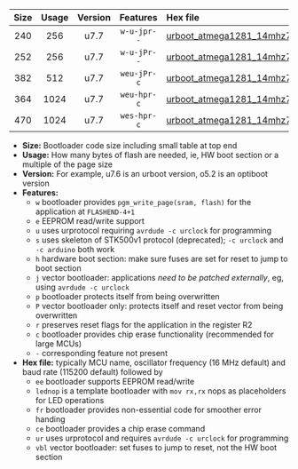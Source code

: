 |Size|Usage|Version|Features|Hex file|
|:-:|:-:|:-:|:-:|:--|
|240|256|u7.7|`w-u-jpr--`|[urboot_atmega1281_14mhz7456_19200bps_lednop_ur_vbl.hex](https://raw.githubusercontent.com/stefanrueger/urboot.hex/main/mcus/atmega1281/fcpu_14mhz7456/19200_bps/urboot_atmega1281_14mhz7456_19200bps_lednop_ur_vbl.hex)|
|252|256|u7.7|`w-u-jPr--`|[urboot_atmega1281_14mhz7456_19200bps_ur_vbl.hex](https://raw.githubusercontent.com/stefanrueger/urboot.hex/main/mcus/atmega1281/fcpu_14mhz7456/19200_bps/urboot_atmega1281_14mhz7456_19200bps_ur_vbl.hex)|
|382|512|u7.7|`weu-jPr-c`|[urboot_atmega1281_14mhz7456_19200bps_ee_lednop_fr_ce_ur_vbl.hex](https://raw.githubusercontent.com/stefanrueger/urboot.hex/main/mcus/atmega1281/fcpu_14mhz7456/19200_bps/urboot_atmega1281_14mhz7456_19200bps_ee_lednop_fr_ce_ur_vbl.hex)|
|364|1024|u7.7|`weu-hpr-c`|[urboot_atmega1281_14mhz7456_19200bps_ee_lednop_fr_ce_ur.hex](https://raw.githubusercontent.com/stefanrueger/urboot.hex/main/mcus/atmega1281/fcpu_14mhz7456/19200_bps/urboot_atmega1281_14mhz7456_19200bps_ee_lednop_fr_ce_ur.hex)|
|470|1024|u7.7|`wes-hpr-c`|[urboot_atmega1281_14mhz7456_19200bps_ee_lednop_fr_ce.hex](https://raw.githubusercontent.com/stefanrueger/urboot.hex/main/mcus/atmega1281/fcpu_14mhz7456/19200_bps/urboot_atmega1281_14mhz7456_19200bps_ee_lednop_fr_ce.hex)|

- **Size:** Bootloader code size including small table at top end
- **Usage:** How many bytes of flash are needed, ie, HW boot section or a multiple of the page size
- **Version:** For example, u7.6 is an urboot version, o5.2 is an optiboot version
- **Features:**
  + `w` bootloader provides `pgm_write_page(sram, flash)` for the application at `FLASHEND-4+1`
  + `e` EEPROM read/write support
  + `u` uses urprotocol requiring `avrdude -c urclock` for programming
  + `s` uses skeleton of STK500v1 protocol (deprecated); `-c urclock` and `-c arduino` both work
  + `h` hardware boot section: make sure fuses are set for reset to jump to boot section
  + `j` vector bootloader: applications *need to be patched externally*, eg, using `avrdude -c urclock`
  + `p` bootloader protects itself from being overwritten
  + `P` vector bootloader only: protects itself and reset vector from being overwritten
  + `r` preserves reset flags for the application in the register R2
  + `c` bootloader provides chip erase functionality (recommended for large MCUs)
  + `-` corresponding feature not present
- **Hex file:** typically MCU name, oscillator frequency (16 MHz default) and baud rate (115200 default) followed by
  + `ee` bootloader supports EEPROM read/write
  + `lednop` is a template bootloader with `mov rx,rx` nops as placeholders for LED operations
  + `fr` bootloader provides non-essential code for smoother error handing
  + `ce` bootloader provides a chip erase command
  + `ur` uses urprotocol and requires `avrdude -c urclock` for programming
  + `vbl` vector bootloader: set fuses to jump to reset, not the HW boot section
